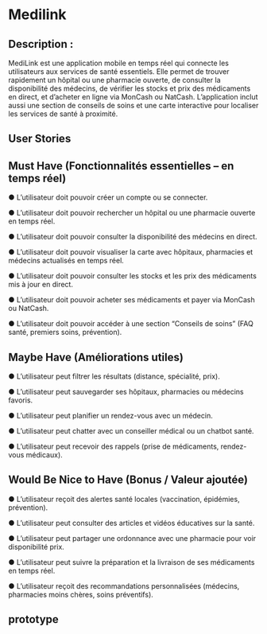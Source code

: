 # Medilink
## Description :

MediLink est une application mobile en temps réel qui connecte les utilisateurs aux services
de santé essentiels. Elle permet de trouver rapidement un hôpital ou une pharmacie ouverte,
de consulter la disponibilité des médecins, de vérifier les stocks et prix des médicaments en
direct, et d’acheter en ligne via MonCash ou NatCash. L’application inclut aussi une section
de conseils de soins et une carte interactive pour localiser les services de santé à proximité.

## User Stories

## Must Have (Fonctionnalités essentielles – en temps réel)
● L’utilisateur doit pouvoir créer un compte ou se connecter.

● L’utilisateur doit pouvoir rechercher un hôpital ou une pharmacie ouverte en temps
réel.

● L’utilisateur doit pouvoir consulter la disponibilité des médecins en direct.

● L’utilisateur doit pouvoir visualiser la carte avec hôpitaux, pharmacies et médecins
actualisés en temps réel.

● L’utilisateur doit pouvoir consulter les stocks et les prix des médicaments mis à jour
en direct.

● L’utilisateur doit pouvoir acheter ses médicaments et payer via MonCash ou
NatCash.

● L’utilisateur doit pouvoir accéder à une section “Conseils de soins” (FAQ santé,
premiers soins, prévention).

## Maybe Have (Améliorations utiles)
● L’utilisateur peut filtrer les résultats (distance, spécialité, prix).

● L’utilisateur peut sauvegarder ses hôpitaux, pharmacies ou médecins favoris.

● L’utilisateur peut planifier un rendez-vous avec un médecin.

● L’utilisateur peut chatter avec un conseiller médical ou un chatbot santé.

● L’utilisateur peut recevoir des rappels (prise de médicaments, rendez-vous
médicaux).

## Would Be Nice to Have (Bonus / Valeur ajoutée)
● L’utilisateur reçoit des alertes santé locales (vaccination, épidémies, prévention).

● L’utilisateur peut consulter des articles et vidéos éducatives sur la santé.

● L’utilisateur peut partager une ordonnance avec une pharmacie pour voir disponibilité
 prix.
  
● L’utilisateur peut suivre la préparation et la livraison de ses médicaments en temps
réel.

● L’utilisateur reçoit des recommandations personnalisées (médecins, pharmacies
moins chères, soins préventifs).

## prototype
